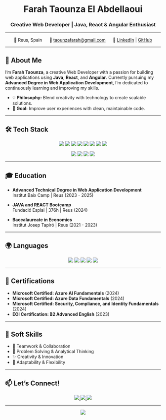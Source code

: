 <h1 align="center">Farah Taounza El Abdellaoui</h1>
<h3 align="center">Creative Web Developer | Java, React & Angular Enthusiast</h3>

---

<p align="center">
  📍 Reus, Spain &nbsp;&nbsp;&nbsp;&nbsp; 📧 <a href="mailto:taounzafarah@gmail.com">taounzafarah@gmail.com</a> &nbsp;&nbsp;&nbsp;&nbsp; 🔗 <a href="https://www.linkedin.com/in/farah-taounza-el-abdellaoui">LinkedIn</a> | <a href="https://github.com/your-username">GitHub</a>
</p>

---

## 🌸 About Me

I’m **Farah Taounza**, a creative Web Developer with a passion for building web applications using **Java**, **React**, and **Angular**. Currently pursuing my **Advanced Degree in Web Application Development**, I’m dedicated to continuously learning and improving my skills.

- 💡 **Philosophy:** Blend creativity with technology to create scalable solutions.
- 🎯 **Goal:** Improve user experiences with clean, maintainable code.

---

## 🛠 Tech Stack

<p align="center">
  <img src="https://img.shields.io/badge/Java-ED8B00?style=for-the-badge&logo=java&logoColor=white" />
  <img src="https://img.shields.io/badge/JavaScript-F7DF1E?style=for-the-badge&logo=javascript&logoColor=black" />
  <img src="https://img.shields.io/badge/TypeScript-007ACC?style=for-the-badge&logo=typescript&logoColor=white" />
  <img src="https://img.shields.io/badge/Angular-DD0031?style=for-the-badge&logo=angular&logoColor=white" />
  <img src="https://img.shields.io/badge/React-61DAFB?style=for-the-badge&logo=react&logoColor=black" />
  <img src="https://img.shields.io/badge/HTML5-E34F26?style=for-the-badge&logo=html5&logoColor=white" />
  <img src="https://img.shields.io/badge/CSS3-1572B6?style=for-the-badge&logo=css3&logoColor=white" />
  <img src="https://img.shields.io/badge/PHP-777BB4?style=for-the-badge&logo=php&logoColor=white" />
</p>

<p align="center">
  <img src="https://img.shields.io/badge/MySQL-4479A1?style=for-the-badge&logo=mysql&logoColor=white" />
  <img src="https://img.shields.io/badge/Git-F05032?style=for-the-badge&logo=git&logoColor=white" />
  <img src="https://img.shields.io/badge/Eclipse-2C2255?style=for-the-badge&logo=eclipse&logoColor=white" />
  <img src="https://img.shields.io/badge/VSCode-0078D4?style=for-the-badge&logo=visual-studio-code&logoColor=white" />
</p>

---

## 🎓 Education

- **Advanced Technical Degree in Web Application Development**  
  Institut Baix Camp | Reus (2023 - 2025)

- **JAVA and REACT Bootcamp**  
  Fundació Esplai | 376h | Reus (2024)

- **Baccalaureate in Economics**  
  Institut Josep Tapiró | Reus (2021 - 2023)

---

## 🌍 Languages

<p align="center">
  <img src="https://img.shields.io/badge/Spanish-Native-FF69B4?style=for-the-badge&logo=none&logoColor=black" />
  <img src="https://img.shields.io/badge/Catalan-Native-FF69B4?style=for-the-badge&logo=none&logoColor=black" />
  <img src="https://img.shields.io/badge/Arabic-Native-FF69B4?style=for-the-badge&logo=none&logoColor=black" />
  <img src="https://img.shields.io/badge/English-Advanced-FF69B4?style=for-the-badge&logo=none&logoColor=black" />
  <img src="https://img.shields.io/badge/German-A1-FF69B4?style=for-the-badge&logo=none&logoColor=black" />
</p>

---

## 🚀 Certifications

- **Microsoft Certified: Azure AI Fundamentals** (2024)  
- **Microsoft Certified: Azure Data Fundamentals** (2024)  
- **Microsoft Certified: Security, Compliance, and Identity Fundamentals** (2024)  
- **EOI Certification: B2 Advanced English** (2023)

---

## 💼 Soft Skills

- 🤝 Teamwork & Collaboration  
- 🧠 Problem Solving & Analytical Thinking  
- ✨ Creativity & Innovation  
- 🎯 Adaptability & Flexibility

---

## 📫 Let’s Connect!

<p align="center">
  <a href="mailto:taounzafarah@gmail.com">
    <img src="https://img.shields.io/badge/Email-taounzafarah@gmail.com-FF69B4?style=for-the-badge&logo=gmail&logoColor=white" />
  </a>
  <a href="https://www.linkedin.com/in/farah-taounza-el-abdellaoui">
    <img src="https://img.shields.io/badge/LinkedIn-Farah_Taounza-FF69B4?style=for-the-badge&logo=linkedin&logoColor=white" />
  </a>
  <a href="https://github.com/your-username">
    <img src="https://img.shields.io/badge/GitHub-your--username-FF69B4?style=for-the-badge&logo=github&logoColor=white" />
  </a>
</p>

---

<p align="center">
  <img src="https://img.shields.io/badge/Last_Update-12/07/2024-FF69B4?style=for-the-badge" />
</p>
